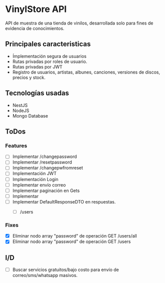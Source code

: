 # VinylStore API

API de muestra de una tienda de vinilos, desarrollada solo para fines de evidencia de conocimientos.

## Principales caracteristicas

- Ímplementación segura de usuarios  
- Rutas privadas por roles de usuario.  
- Rutas privadas por JWT  
- Registro de usuarios, artistas, albunes, canciones, versiones de discos, precios y stock.  

## Tecnologías usadas

- NestJS  
- NodeJS  
- Mongo Database  

## ToDos

### Features

- [ ] Implementar /changepassword  
- [ ] Implementar /resetpassword  
- [ ] Implementar /changepwfromreset  
- [ ] Implementación JWT  
- [ ] Implementación Login  
- [ ] Implementar envío correo  
- [ ] Implementar paginación en Gets  
- [ ] Implementar 
- [ ] Implementar DefaultResponseDTO en respuestas.  
  - [ ] /users
    

### Fixes

- [x] Eliminar nodo array "password" de operación GET /users/all
- [x] Eliminar nodo array "password" de operación GET /users

## I/D

- [ ] Buscar servicios gratuitos/bajo costo para envío de correo/sms/whatsapp masivos.